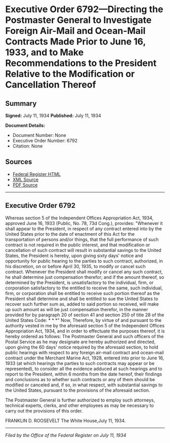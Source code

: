 # Executive Order 6792—Directing the Postmaster General to Investigate Foreign Air-Mail and Ocean-Mail Contracts Made Prior to June 16, 1933, and to Make Recommendations to the President Relative to the Modification or Cancellation Thereof

## Summary

**Signed:** July 11, 1934
**Published:** July 11, 1934

**Document Details:**
- Document Number: None
- Executive Order Number: 6792
- Citation: None

## Sources
- [Federal Register HTML](https://www.presidency.ucsb.edu/documents/executive-order-6792-directing-the-postmaster-general-investigate-foreign-air-mail-and)
- [XML Source](None)
- [PDF Source](None)

---

## Executive Order 6792

Whereas section 5 of the Independent Offices Appropriation Act, 1934, approved June 16, 1933 (Public, No. 78, 73d Cong.), provides:
"Whenever it shall appear to the President, in respect of any contract entered into by the United States prior to the date of enactment of this Act for the transportation of persons and/or things, that the full performance of such contract is not required in the public interest, and that modification or cancellation of such contract will result in substantial savings to the United States, the President is hereby, upon giving sixty days' notice and opportunity for public hearing to the parties to such contract, authorized, in his discretion, on or before April 30, 1935, to modify or cancel such contract. Whenever the President shall modify or cancel any such contract, he shall determine just compensation therefor; and if the amount thereof, so determined by the President, is unsatisfactory to the individual, firm, or corporation satisfactory to the entitled to receive the same, such individual, firm, or corporation shall be entitled to receive such portion thereof as the President shall determine and shall be entitled to sue the United States to recover such further sum as, added to said portion so received, will make up such amount as will be just compensation therefor, in the manner provided for by paragraph 20 of section 41 and section 250 of title 28 of the United States Code: * * *"
Now, Therefore, by virtue of and pursuant to the authority vested in me by the aforesaid section 5 of the Independent Offices Appropriation Act, 1934, and in order to effectuate the purposes thereof, it is hereby ordered as follows:
The Postmaster General and such officers of the Postal Service as he may designate are hereby authorized and directed, upon giving the 60 days' notice required by the aforesaid section, to hold public hearings with respect to any foreign air-mail contract and ocean-mail contract under the Merchant Marine Act, 1928, entered into prior to June 16, 1933 (at which hearings the parties to such contracts may appear or be represented), to consider all the evidence adduced at such hearings and to report to the President, within 6 months from the date hereof, their findings and conclusions as to whether such contracts or any of them should be modified or canceled and, if so, in what respect, with substantial savings to the United States, pursuant to the provisions of the aforesaid section.

The Postmaster General is further authorized to employ such attorneys, technical experts, clerks, and other employees as may be necessary to carry out the provisions of this order.

FRANKLIN D. ROOSEVELT
The White House,July 11, 1934.

---

*Filed by the Office of the Federal Register on July 11, 1934*
